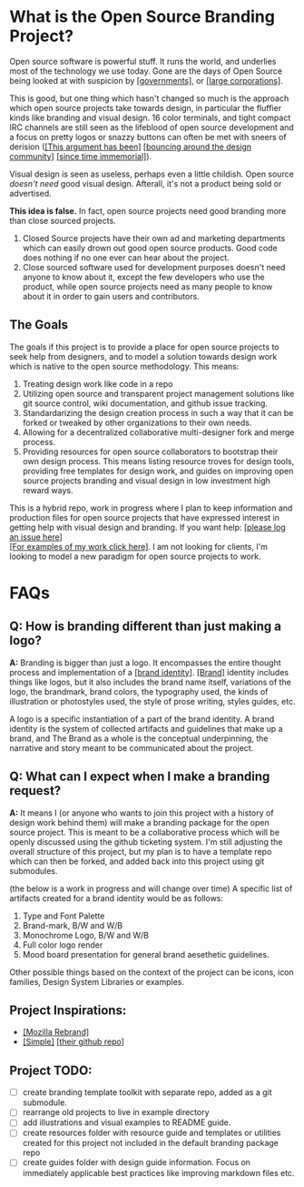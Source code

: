 # What is the Open Source Branding Project?
Open source software is powerful stuff. It runs the world, and underlies most of the technology we use today. Gone are the days of Open Source being looked at with suspicion by [[governments]](https://code.gov/), or [[large corporations]](https://www.zdnet.com/article/why-open-source-is-so-important-to-microsoft/). 

This is good, but one thing which hasn't changed so much is the approach which open source projects take towards design, in particular the fluffier kinds like branding and visual design. 16 color terminals, and tight compact IRC channels are still seen as the lifeblood of open source development and a focus on pretty logos or snazzy buttons can often be met with sneers of derision ([[This argument has been]](https://en.wikipedia.org/wiki/Form_follows_function) [[bouncing around the design community]](https://uxdesign.cc/dribbble-and-the-creation-of-the-useless-designer-3caf85805fa) [[since time immemorial]](https://alistapart.com/article/indefenseofeyecandy)). 

Visual design is seen as useless, perhaps even a little childish. Open source *doesn't need* good visual design. Afterall, it's not a product being sold or advertised.

**This idea is false.** In fact, open source projects need good branding more than close sourced projects. 
1. Closed Source projects have their own ad and marketing departments which can easily drown out good open source products. Good code does nothing if no one ever can hear about the project. 
2. Close sourced software used for development purposes doesn't need anyone to know about it, except the few developers who use the product, while open source projects need as many people to know about it in order to gain users and contributors. 

## The Goals

The goals if this project is to provide a place for open source projects to seek help from designers, and to model a solution towards design work which is  native to the open source methodology. This means:

1. Treating design work like code in a repo
2. Utilizing open source and transparent project management solutions like git source control, wiki documentation, and github issue tracking. 
3. Standardarizing the design creation process in such a way that it can be forked or tweaked by other organizations to their own needs. 
4. Allowing for a decentralized collaborative multi-designer fork and merge process. 
5. Providing resources for open source collaborators to bootstrap their own design process. This means listing resource troves for design tools, providing free templates for design work, and guides on improving open source projects branding and visual design in low investment high reward ways. 

This is a hybrid repo, work in progress where I plan to keep information and production files for open source projects that have expressed interest in getting help with visual design and branding. If you want help:
[[please log an issue here]](https://github.com/jcklpe/Open-Source-Branding/issues/new?template=branding-request.md)  
[[For examples of my work click here]](https://jackalope.tech). I am not looking for clients, I'm looking to model a new paradigm for open source projects to work. 

# FAQs

## **Q:** How is branding different than just making a logo?

**A:**  Branding is bigger than just a logo. It encompasses the entire thought process and implementation of a [[brand identity]](https://en.wikipedia.org/wiki/Brand#Brand_identity). [[Brand]](https://www.stonesoupcreative.com/wp-content/uploads/2014/11/110614-logo-id-brand-diagram.png) identity includes things like logos, but it also includes the brand name itself, variations of the logo, the brandmark, brand colors, the typography used, the kinds of illustration or photostyles used, the style of prose writing, styles guides, etc. 

A logo is a specific instantiation of a part of the brand identity. A brand identity is the system of collected artifacts and guidelines that make up a brand, and The Brand as a whole is the conceptual underpinning, the narrative and story meant to be communicated about the project. 

## Q: What can I expect when I make a branding request?

**A:** It means I (or anyone who wants to join this project with a history of design work behind them) will make a branding package for the open source project. This is meant to be a collaborative process which will be openly discussed using the github ticketing system. I'm still adjusting the overall structure of this project, but my plan is to have a template repo which can then be forked, and added back into this project using git submodules. 

(the below is a work in progress and will change over time)
A specific list of artifacts created for a brand identity would be as follows:
1. Type and Font Palette
2. Brand-mark, B/W and W/B
3. Monochrome Logo, B/W and W/B
4. Full color logo render
5. Mood board presentation for general brand aesethetic guidelines. 

Other possible things based on the context of the project can be icons, icon families, Design System Libraries or examples. 


## Project Inspirations:

* [[Mozilla Rebrand]](https://blog.mozilla.org/opendesign/arrival/)
* [[Simple]](https://medium.com/@dburka/open-source-identity-design-for-simple-4025c6d48acc) [[their github repo]](https://github.com/simpledotorg/simple.org/issues/1)

## Project TODO:

* [ ] create branding template toolkit with separate repo, added as a git submodule. 
* [ ] rearrange old projects to live in example directory
* [ ] add illustrations and visual examples to README guide. 
* [ ] create resources folder with resource guide and templates or utilities created for this project not included in the default branding package repo
* [ ] create guides folder with design guide information. Focus on immediately applicable best practices like improving markdown files etc. 
